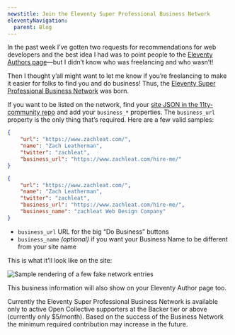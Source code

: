 ```yaml
---
newstitle: Join the Eleventy Super Professional Business Network
eleventyNavigation:
  parent: Blog
---
```


In the past week I’ve gotten two requests for recommendations for web developers and the best idea I had was to point people to the [Eleventy Authors page](/authors/)—but I didn’t know who was freelancing and who wasn’t!

Then I thought y’all might want to let me know if you’re freelancing to make it easier for folks to find you and do business! Thus, the [Eleventy Super Professional Business Network](/super-professional-business-network/) was born.

If you want to be listed on the network, find your [site JSON in the 11ty-community repo](https://github.com/11ty/11ty-community/tree/main/built-with-eleventy) and add your `business_*` properties. The `business_url` property is the only thing that’s required. Here are a few valid samples:

```json
{
	"url": "https://www.zachleat.com/",
	"name": "Zach Leatherman",
	"twitter": "zachleat",
	"business_url": "https://www.zachleat.com/hire-me/"
}
```

```json
{
	"url": "https://www.zachleat.com/",
	"name": "Zach Leatherman",
	"twitter": "zachleat",
	"business_url": "https://www.zachleat.com/hire-me/",
	"business_name": "zachleat Web Design Company"
}
```

- `business_url` URL for the big “Do Business” buttons
- `business_name` _(optional)_ if you want your Business Name to be different from your site name

This is what it’ll look like on the site:

<img src="/blog/espbn.png" alt="Sample rendering of a few fake network entries" class="sites-screenshot" style="max-width: 700px">

This business information will also show on your Eleventy Author page too.

Currently the Eleventy Super Professional Business Network is available only to active Open Collective supporters at the Backer tier or above (currently only $5/month). Based on the success of the Business Network the minimum required contribution may increase in the future.
